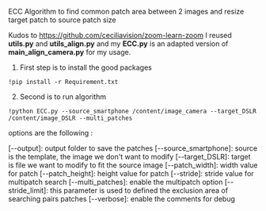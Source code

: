 ECC Algorithm to find common patch area between 2 images and resize target patch to source patch size

Kudos to https://github.com/ceciliavision/zoom-learn-zoom
I reused __utils.py__ and __utils_align.py__ and my __ECC.py__ is an adapted version of __main_align_camera.py__ for my usage.

1. First step is to install the good packages

```
!pip install -r Requirement.txt
```

2. Second is to run algorithm
```
!python ECC.py --source_smartphone /content/image_camera --target_DSLR /content/image_DSLR --multi_patches
```

options are the following :

[--output]: output folder to save the patches
[--source_smartphone]: source is the template, the image we don't want to modify
[--target_DSLR]: target is file we want to modify to fit the source image
[--patch_width]: width value for patch
[--patch_height]: height value for patch
[--stride]: stride value for multipatch search
[--multi_patches]: enable the multipatch option
[--stride_limit]: this parameter is used to defined the exclusion area of searching pairs patches
[--verbose]: enable the comments for debug
